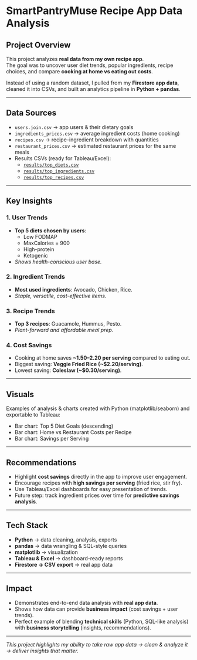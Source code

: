 # SmartPantryMuse Recipe App Data Analysis  

## Project Overview
This project analyzes **real data from my own recipe app**.  
The goal was to uncover user diet trends, popular ingredients, recipe choices, and compare **cooking at home vs eating out costs**.  

Instead of using a random dataset, I pulled from my **Firestore app data**, cleaned it into CSVs, and built an analytics pipeline in **Python + pandas**.  

---

## Data Sources
- `users.join.csv` → app users & their dietary goals  
- `ingredients_prices.csv` → average ingredient costs (home cooking)  
- `recipes.csv` → recipe–ingredient breakdown with quantities  
- `restaurant_prices.csv` → estimated restaurant prices for the same meals  
- Results CSVs (ready for Tableau/Excel):
  - [`results/top_diets.csv`](results/top_diets.csv)  
  - [`results/top_ingredients.csv`](results/top_ingredients.csv)  
  - [`results/top_recipes.csv`](results/top_recipes.csv)  

---

##  Key Insights
### 1. User Trends
- **Top 5 diets chosen by users**:  
  - Low FODMAP  
  - MaxCalories = 900  
  - High-protein  
  - Ketogenic  
-  *Shows health-conscious user base.*

### 2. Ingredient Trends
- **Most used ingredients**: Avocado, Chicken, Rice.  
-  *Staple, versatile, cost-effective items.*

### 3. Recipe Trends
- **Top 3 recipes**: Guacamole, Hummus, Pesto.  
-  *Plant-forward and affordable meal prep.*

### 4. Cost Savings
- Cooking at home saves **~$1.50–$2.20 per serving** compared to eating out.  
- Biggest saving: **Veggie Fried Rice (~$2.20/serving)**.  
- Lowest saving: **Coleslaw (~$0.30/serving)**.  

---

## Visuals
Examples of analysis & charts created with Python (matplotlib/seaborn) and exportable to Tableau:  
- Bar chart: Top 5 Diet Goals (descending)  
- Bar chart: Home vs Restaurant Costs per Recipe  
- Bar chart: Savings per Serving  



---

## Recommendations
- Highlight **cost savings** directly in the app to improve user engagement.  
- Encourage recipes with **high savings per serving** (fried rice, stir fry).  
- Use Tableau/Excel dashboards for easy presentation of trends.  
- Future step: track ingredient prices over time for **predictive savings analysis**.  

---

## Tech Stack
- **Python** → data cleaning, analysis, exports  
- **pandas** → data wrangling & SQL-style queries  
- **matplotlib** → visualization  
- **Tableau & Excel** → dashboard-ready reports  
- **Firestore → CSV export** → real app data  

---

## Impact
- Demonstrates end-to-end data analysis with **real app data**.  
- Shows how data can provide **business impact** (cost savings + user trends).  
- Perfect example of blending **technical skills** (Python, SQL-like analysis) with **business storytelling** (insights, recommendations).  

---

*This project highlights my ability to take raw app data → clean & analyze it → deliver insights that matter.*  
